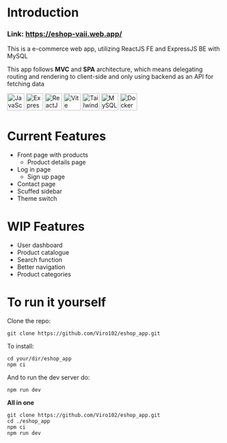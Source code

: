# Introduction
### Link: https://eshop-vaii.web.app/

This is a e-commerce web app, utilizing ReactJS FE and ExpressJS BE with MySQL

This app follows **MVC** and **SPA** architecture, which means delegating routing and rendering to client-side and only using backend as an API for fetching data

<p>
<img src="https://user-images.githubusercontent.com/25181517/117447155-6a868a00-af3d-11eb-9cfe-245df15c9f3f.png" alt="JavaScript Icon Icon" width="40"/>
<img src="https://user-images.githubusercontent.com/25181517/183859966-a3462d8d-1bc7-4880-b353-e2cbed900ed6.png" alt="ExpressJS Icon" width="40"/>
<img src="https://user-images.githubusercontent.com/25181517/183897015-94a058a6-b86e-4e42-a37f-bf92061753e5.png" alt="ReactJS Icon" width="40"/>
<img src="https://user-images.githubusercontent.com/62091613/261395532-b40892ef-efb8-4b0e-a6b5-d1cfc2f3fc35.png" alt="Vite Icon" width="40"/>
<img src="https://user-images.githubusercontent.com/25181517/202896760-337261ed-ee92-4979-84c4-d4b829c7355d.png" alt="TailwindCSS Icon" width="40"/>
<img src="https://user-images.githubusercontent.com/25181517/183896128-ec99105a-ec1a-4d85-b08b-1aa1620b2046.png" alt="MySQL Icon" width="40"/>
<img src="https://user-images.githubusercontent.com/25181517/117207330-263ba280-adf4-11eb-9b97-0ac5b40bc3be.png" alt="Docker Icon" width="40"/></p>

# Current Features

* Front page with products
  * Product details page
* Log in page
  * Sign up page
* Contact page
* Scuffed sidebar
* Theme switch

# WIP Features

* User dashboard
* Product catalogue
* Search function
* Better navigation
* Product categories

# To run it yourself
Clone the repo:

```
git clone https://github.com/Viro102/eshop_app.git
```
To install:
```
cd your/dir/eshop_app
npm ci
```
And to run the dev server do:
```
npm run dev
```

**All in one**
```
git clone https://github.com/Viro102/eshop_app.git
cd ./eshop_app
npm ci
npm run dev
```
